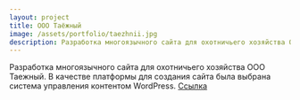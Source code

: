```yaml
---
layout: project
title: ООО Таёжный
image: /assets/portfolio/taezhnii.jpg
description: Разработка многоязычного сайта для охотничьего хозяйства ООО Таежный.
---
```


Разработка многоязычного сайта для охотничьего хозяйства ООО Таежный. В качестве платформы для создания сайта была выбрана система управления контентом WordPress.
[Ссылка](https://biogammarus.ru/)
